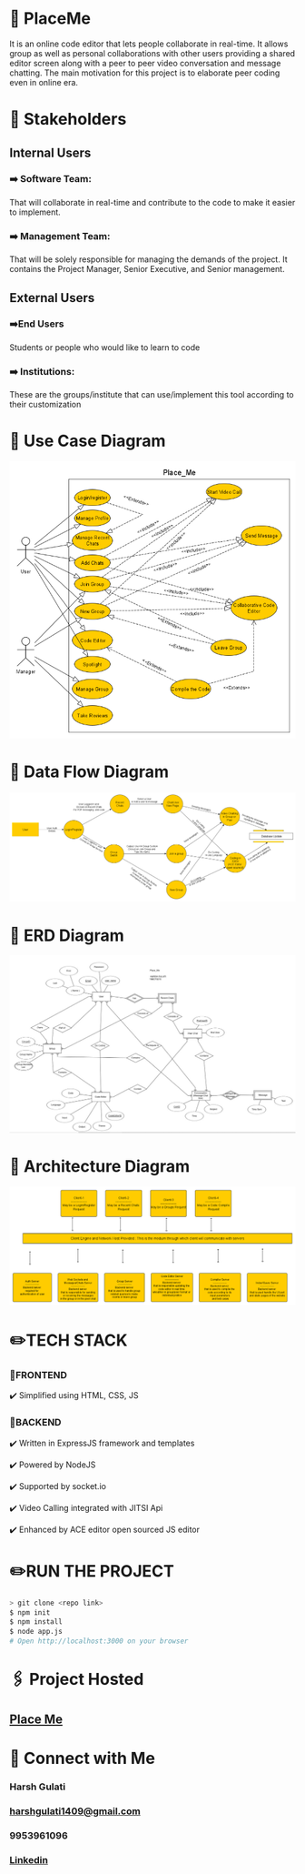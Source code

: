 
# :round_pushpin: PlaceMe
It is an online code editor that lets people collaborate in real-time. It allows group as well as personal
collaborations with other users providing a shared editor screen along with a peer to peer video conversation and message
chatting. The main motivation for this project is to elaborate peer coding even in online era.
# :round_pushpin: Stakeholders
## Internal Users 
### :arrow_right: Software Team: 
That will collaborate in real-time and contribute to the code to make it easier to implement.
### :arrow_right: Management Team: 
That will be solely responsible for  managing the demands of the project. It contains the  Project Manager, Senior Executive, and Senior management.

## External Users 
### :arrow_right:End Users
Students or people who would like to learn to code
### :arrow_right: Institutions: 
These are the groups/institute that can use/implement this tool according to their customization

# :round_pushpin: Use Case Diagram
![News Section](/images/usecase.png?raw=true "Use Case")
# :round_pushpin: Data Flow Diagram
![News Section](/images/dfd.png?raw=true "DFD")
# :round_pushpin: ERD Diagram
![News Section](/images/erd.JPG?raw=true "ERD")
# :round_pushpin: Architecture Diagram
![News Section](/images/client.png?raw=true "Architecture")


# :pencil2:TECH STACK
### :round_pushpin:FRONTEND
:heavy_check_mark: Simplified using HTML, CSS, JS
### :round_pushpin:BACKEND
:heavy_check_mark: Written in ExpressJS framework and templates

:heavy_check_mark: Powered by NodeJS

:heavy_check_mark: Supported by socket.io

:heavy_check_mark: Video Calling integrated with JITSI Api

:heavy_check_mark: Enhanced by ACE editor open sourced JS editor 

# ✏️RUN THE PROJECT 
```sh
> git clone <repo link>
$ npm init
$ npm install
$ node app.js
# Open http://localhost:3000 on your browser
```
# :paperclips: Project Hosted 

## [Place Me](https://place-me-harshgulati.herokuapp.com/)

# :clap: Connect with Me

### Harsh Gulati

### harshgulati1409@gmail.com

### 9953961096

### [Linkedin](https://www.linkedin.com/in/harsh-gulati-005585ab/)



